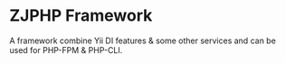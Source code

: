 # ZJPHP Framework
A framework combine Yii DI features &amp; some other services and can be used for PHP-FPM &amp; PHP-CLI.

